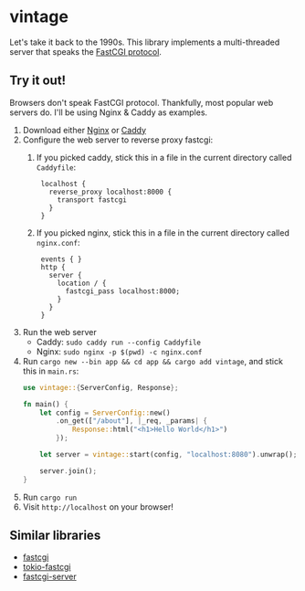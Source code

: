 # vintage

Let's take it back to the 1990s. This library implements a multi-threaded server that speaks the [FastCGI protocol](https://www.mit.edu/~yandros/doc/specs/fcgi-spec.html).

## Try it out!

Browsers don't speak FastCGI protocol.
Thankfully, most popular web servers do. 
I'll be using Nginx & Caddy as examples.

1. Download either [Nginx](https://nginx.org/) or [Caddy](https://caddyserver.com/)
2. Configure the web server to reverse proxy fastcgi:
   1. If you picked caddy, stick this in a file in the current directory called `Caddyfile`:
      ```
       localhost {
         reverse_proxy localhost:8000 {
           transport fastcgi
         }
       }
      ```

   2. If you picked nginx, stick this in a file in the current directory called `nginx.conf`:
      ```
       events { }
       http {
         server {
           location / {
             fastcgi_pass localhost:8000;
           }
         }
       }
      ```
3. Run the web server
   - Caddy: `sudo caddy run --config Caddyfile`
   - Nginx: `sudo nginx -p $(pwd) -c nginx.conf`
4. Run `cargo new --bin app && cd app && cargo add vintage`, and stick this in `main.rs`:
   ```rust
   use vintage::{ServerConfig, Response};

   fn main() {
       let config = ServerConfig::new()
           .on_get(["/about"], |_req, _params| {
               Response::html("<h1>Hello World</h1>")
           });

       let server = vintage::start(config, "localhost:8080").unwrap();

       server.join();
   }
   ```
5. Run `cargo run`
6. Visit `http://localhost` on your browser!
  
## Similar libraries

- [fastcgi](https://crates.io/crates/fastcgi)
- [tokio-fastcgi](https://crates.io/crates/tokio-fastcgi)
- [fastcgi-server](https://github.com/TheJokr/fastcgi-server)

